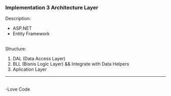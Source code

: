 ### Implementation 3 Architecture Layer
Description: 
<ul>
<li>ASP.NET</li>
<li>Entity Framework</li>
</ul>
<br/>
Structure: 
<ol>
<li>DAL (Data Access Layer)</li>
<li>BLL (Bisnis Logic Layer) && Integrate with Data Helpers</li>
<li>Aplication Layer</li>
</ol>
<hr/> <br/>
-Love Code
